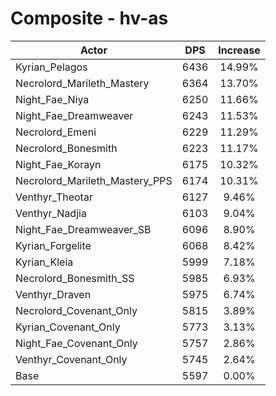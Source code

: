 # Composite - hv-as
| Actor | DPS | Increase |
|---|:---:|:---:|
|Kyrian_Pelagos|6436|14.99%|
|Necrolord_Marileth_Mastery|6364|13.70%|
|Night_Fae_Niya|6250|11.66%|
|Night_Fae_Dreamweaver|6243|11.53%|
|Necrolord_Emeni|6229|11.29%|
|Necrolord_Bonesmith|6223|11.17%|
|Night_Fae_Korayn|6175|10.32%|
|Necrolord_Marileth_Mastery_PPS|6174|10.31%|
|Venthyr_Theotar|6127|9.46%|
|Venthyr_Nadjia|6103|9.04%|
|Night_Fae_Dreamweaver_SB|6096|8.90%|
|Kyrian_Forgelite|6068|8.42%|
|Kyrian_Kleia|5999|7.18%|
|Necrolord_Bonesmith_SS|5985|6.93%|
|Venthyr_Draven|5975|6.74%|
|Necrolord_Covenant_Only|5815|3.89%|
|Kyrian_Covenant_Only|5773|3.13%|
|Night_Fae_Covenant_Only|5757|2.86%|
|Venthyr_Covenant_Only|5745|2.64%|
|Base|5597|0.00%|
